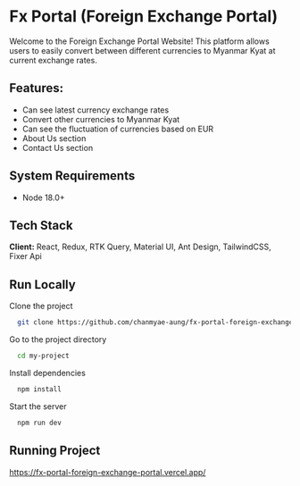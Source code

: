 
# Fx Portal (Foreign Exchange Portal)

Welcome to the Foreign Exchange Portal Website! This platform allows users to easily convert between different currencies to Myanmar Kyat at current exchange rates.


## Features:

- Can see latest currency exchange rates
- Convert other currencies to Myanmar Kyat
- Can see the fluctuation of currencies based on EUR
- About Us section
- Contact Us section


## System Requirements

- Node 18.0+
## Tech Stack

**Client:** React, Redux, RTK Query, Material UI, Ant Design, TailwindCSS, Fixer Api

## Run Locally

Clone the project

```bash
  git clone https://github.com/chanmyae-aung/fx-portal-foreign-exchange-portal.git
```

Go to the project directory

```bash
  cd my-project
```

Install dependencies

```bash
  npm install
```

Start the server

```bash
  npm run dev
```


## Running Project

https://fx-portal-foreign-exchange-portal.vercel.app/

